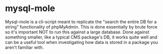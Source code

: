 mysql-mole
=====

Mysql-mole is a cli-script meant to replicate the "search the entire DB for a string"
functionality of phpMyAdmin.  This is done essentially by brute force so it's important
NOT to run this against a large database.  Done against something smaller, like a typical
CMS package's DB, it works quite well and can be a useful tool when investigating how
data is stored in a package you aren't familiar with.
